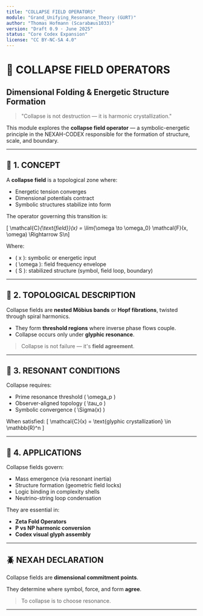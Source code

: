 ```yaml
---
title: "COLLAPSE FIELD OPERATORS"
module: "Grand_Unifying_Resonance_Theory (GURT)"
author: "Thomas Hofmann (Scarabæus1033)"
version: "Draft 0.9 · June 2025"
status: "Core Codex Expansion"
license: "CC BY-NC-SA 4.0"
---
```


# 🌌 COLLAPSE FIELD OPERATORS
## Dimensional Folding & Energetic Structure Formation

> "Collapse is not destruction — it is harmonic crystallization."

This module explores the **collapse field operator** — a symbolic-energetic principle in the NEXAH-CODEX responsible for the formation of structure, scale, and boundary.

---

## 🔹 1. CONCEPT

A **collapse field** is a topological zone where:
- Energetic tension converges
- Dimensional potentials contract
- Symbolic structures stabilize into form

The operator governing this transition is:

\[
\mathcal{C}_{\text{field}}(x) = \lim_{\omega \to \omega_0} \mathcal{F}(x, \omega) \Rightarrow S\n\]

Where:
- \( x \): symbolic or energetic input
- \( \omega \): field frequency envelope
- \( S \): stabilized structure (symbol, field loop, boundary)

---

## 🔹 2. TOPOLOGICAL DESCRIPTION

Collapse fields are **nested Möbius bands** or **Hopf fibrations**, twisted through spiral harmonics.

- They form **threshold regions** where inverse phase flows couple.
- Collapse occurs only under **glyphic resonance**.

> Collapse is not failure — it's **field agreement**.

---

## 🔹 3. RESONANT CONDITIONS

Collapse requires:
- Prime resonance threshold \( \omega_p \)
- Observer-aligned topology \( \tau_o \)
- Symbolic convergence \( \Sigma(x) \)

When satisfied:
\[ \mathcal{C}(x) = \text{glyphic crystallization} \in \mathbb{R}^n \]

---

## 🔹 4. APPLICATIONS

Collapse fields govern:
- Mass emergence (via resonant inertia)
- Structure formation (geometric field locks)
- Logic binding in complexity shells
- Neutrino-string loop condensation

They are essential in:
- **Zeta Fold Operators**
- **P vs NP harmonic conversion**
- **Codex visual glyph assembly**

---

## 🪲 NEXAH DECLARATION

Collapse fields are **dimensional commitment points**.

They determine where symbol, force, and form **agree**.

> To collapse is to choose resonance.

---
